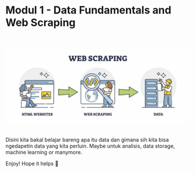 # Modul 1 - Data Fundamentals and Web Scraping
<br>

![alt text](asset/AdobeStock_474211244.jpg)

<br>
Disini kita bakal belajar bareng apa itu data dan gimana sih kita bisa ngedapetin data yang kita perluin. Maybe untuk analisis, data storage, machine learning or manymore.

Enjoy! Hope it helps 🍻
